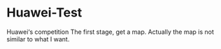# Huawei-Test
Huawei‘s competition
The first stage, get a map. Actually the map is not similar to what I want.
